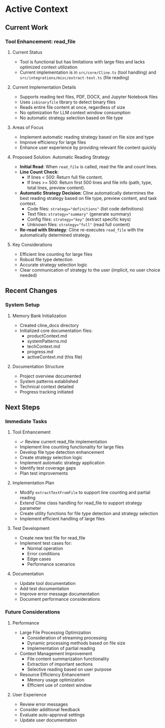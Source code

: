 # Active Context

## Current Work

### Tool Enhancement: read_file
1. Current Status
   - Tool is functional but has limitations with large files and lacks optimized context utilization
   - Current implementation is in `src/core/Cline.ts` (tool handling) and `src/integrations/misc/extract-text.ts` (file reading)

2. Current Implementation Details
   - Supports reading text files, PDF, DOCX, and Jupyter Notebook files
   - Uses `isbinaryfile` library to detect binary files
   - Reads entire file content at once, regardless of size
   - No optimization for LLM context window consumption
   - No automatic strategy selection based on file type

3. Areas of Focus
   - Implement automatic reading strategy based on file size and type
   - Improve efficiency for large files
   - Enhance user experience by providing relevant file content quickly

4. Proposed Solution: Automatic Reading Strategy

   - **Initial Read**: When `read_file` is called, read the file and count lines.
   - **Line Count Check**:
     - If lines < 500: Return full file content.
     - If lines >= 500: Return first 500 lines and file info (path, type, total lines, preview content).
   - **Automatic Strategy Decision**: Cline automatically determines the best reading strategy based on file type, preview content, and task context.
     - Code files: `strategy="definitions"` (list code definitions)
     - Text files: `strategy="summary"` (generate summary)
     - Config files: `strategy="key"` (extract specific keys)
     - Unknown files: `strategy="full"` (read full content)
   - **Re-read with Strategy**: Cline re-executes `read_file` with the automatically determined strategy.

5. Key Considerations
   - Efficient line counting for large files
   - Robust file type detection
   - Accurate strategy selection logic
   - Clear communication of strategy to the user (implicit, no user choice needed)

## Recent Changes

### System Setup
1. Memory Bank Initialization
   - Created cline_docs directory
   - Initialized core documentation files:
     - productContext.md
     - systemPatterns.md
     - techContext.md
     - progress.md
     - activeContext.md (this file)

2. Documentation Structure
   - Project overview documented
   - System patterns established
   - Technical context detailed
   - Progress tracking initiated

## Next Steps

### Immediate Tasks
1. Tool Enhancement
   - ✓ Review current read_file implementation
   - Implement line counting functionality for large files
   - Develop file type detection enhancement
   - Create strategy selection logic
   - Implement automatic strategy application
   - Identify test coverage gaps
   - Plan test improvements

2. Implementation Plan
   - Modify `extractTextFromFile` to support line counting and partial reading
   - Extend Cline class handling for read_file to support strategy parameter
   - Create utility functions for file type detection and strategy selection
   - Implement efficient handling of large files

3. Test Development
   - Create new test file for read_file
   - Implement test cases for:
     - Normal operation
     - Error conditions
     - Edge cases
     - Performance scenarios

3. Documentation
   - Update tool documentation
   - Add test documentation
   - Improve error message documentation
   - Document performance considerations

### Future Considerations
1. Performance
   - Large File Processing Optimization
     - Consideration of streaming processing
     - Dynamic processing methods based on file size
     - Implementation of partial reading
   - Context Management Improvement
     - File content summarization functionality
     - Extraction of important sections
     - Selective reading based on user purpose
   - Resource Efficiency Enhancement
     - Memory usage optimization
     - Efficient use of context window

2. User Experience
   - Review error messages
   - Consider additional feedback
   - Evaluate auto-approval settings
   - Update user documentation
